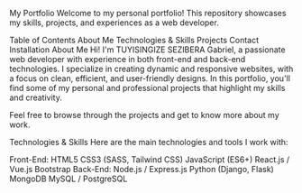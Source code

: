My Portfolio
Welcome to my personal portfolio! This repository showcases my skills, projects, and experiences as a web developer.

Table of Contents
About Me
Technologies & Skills
Projects
Contact
Installation
About Me
Hi! I'm TUYISINGIZE SEZIBERA Gabriel, a passionate web developer with experience in both front-end and back-end technologies. I specialize in creating dynamic and responsive websites, with a focus on clean, efficient, and user-friendly designs. In this portfolio, you'll find some of my personal and professional projects that highlight my skills and creativity.

Feel free to browse through the projects and get to know more about my work.

Technologies & Skills
Here are the main technologies and tools I work with:

Front-End:
HTML5
CSS3 (SASS, Tailwind CSS)
JavaScript (ES6+)
React.js / Vue.js
Bootstrap
Back-End:
Node.js / Express.js
Python (Django, Flask)
MongoDB
MySQL / PostgreSQL
